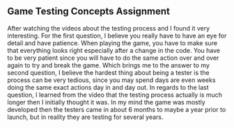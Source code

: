 ## Game Testing Concepts Assignment

After watching the videos about the testing process and I found it very interesting.  For the first question, I believe you really have to have an eye for detail and have patience. When playing the game, you have to make sure that everything looks right especially after a change in the code. You have to be very patient since you will have to do the same action over and over again to try and break the game. Which brings me to the answer to my second question, I believe the hardest thing about being a tester is the process can be very tedious, since you may spend days are even weeks doing the same exact actions day in and day out.  In regards to the last question, I learned from the video that the testing process actually is much longer then I initially thought it was.  In my mind the game was mostly developed then the testers came in about 6 months to maybe a year prior to launch, but in reality they are testing for several years.
